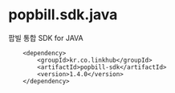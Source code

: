 popbill.sdk.java
================

팝빌 통합 SDK for JAVA


		<dependency>
			<groupId>kr.co.linkhub</groupId>
			<artifactId>popbill-sdk</artifactId>
			<version>1.4.0</version>
		</dependency>
